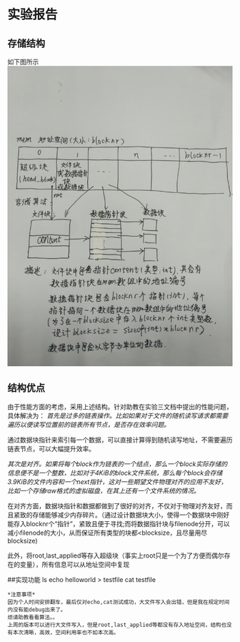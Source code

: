 # 实验报告

## 存储结构
如下图所示
![](structure.jpg)

## 结构优点

由于性能方面的考虑，采用上述结构。针对助教在实验三文档中提出的性能问题，具体解决为：
*首先是过多的链表操作。比如如果对于文件的随机读写请求都需要遍历以便读写位置前的链表所有节点，是否存在效率问题。*

通过数据块指针来索引每一个数据，可以直接计算得到随机读写地址，不需要遍历链表节点，可以大幅提升效率。



*其次是对齐。如果将每个block作为链表的一个结点，那么一个block实际存储的信息便不是一个整数，比如对于4KiB的block文件系统，那么每个block会存储3.9KiB的文件内容和一个next指针，这对一些期望文件物理对齐的应用不友好，比如一个存储raw格式的虚拟磁盘，在其上还有一个文件系统的情况。*

在对齐方面，数据块指针和数据都做到了很好的对齐，不仅对于物理对齐友好，而且紧致的存储能够减少内存碎片。（通过设计数据块大小，使得一个数据块中刚好能存入blocknr个“指针”，紧致且便于寻找;而将数据指针块与filenode分开，可以减小filenode的大小，从而保证所有类型的块都<blocksize，且尽量用尽blocksize)

此外，将root,last_applied等存入超级块（事实上root只是一个为了方便而偶尔存在的变量），所有信息可以从地址空间中复现


##实现功能
ls
echo helloworld > testfile
cat testfile

```
*注意事项* 
因为个人时间安排翻车，最后仅对echo,cat测试成功，大文件写入会出错，但是我在规定时间内没有能debug出来了。
烦请助教看看算法。。
上周的版本可以进行大文件写入，但是root,last_applied等都没有存入地址空间，结构也没有本次清晰，高效，空间利用率也不如本次高。
         


